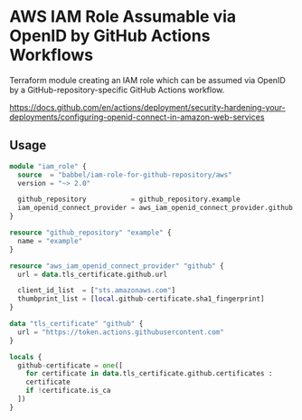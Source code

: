 # AWS IAM Role Assumable via OpenID by GitHub Actions Workflows

Terraform module creating an IAM role which can be assumed via OpenID by a GitHub-repository-specific GitHub Actions workflow.

https://docs.github.com/en/actions/deployment/security-hardening-your-deployments/configuring-openid-connect-in-amazon-web-services

## Usage

```tf
module "iam_role" {
  source  = "babbel/iam-role-for-github-repository/aws"
  version = "~> 2.0"

  github_repository           = github_repository.example
  iam_openid_connect_provider = aws_iam_openid_connect_provider.github
}

resource "github_repository" "example" {
  name = "example"
}

resource "aws_iam_openid_connect_provider" "github" {
  url = data.tls_certificate.github.url

  client_id_list  = ["sts.amazonaws.com"]
  thumbprint_list = [local.github-certificate.sha1_fingerprint]
}

data "tls_certificate" "github" {
  url = "https://token.actions.githubusercontent.com"
}

locals {
  github-certificate = one([
    for certificate in data.tls_certificate.github.certificates :
    certificate
    if !certificate.is_ca
  ])
}
```
